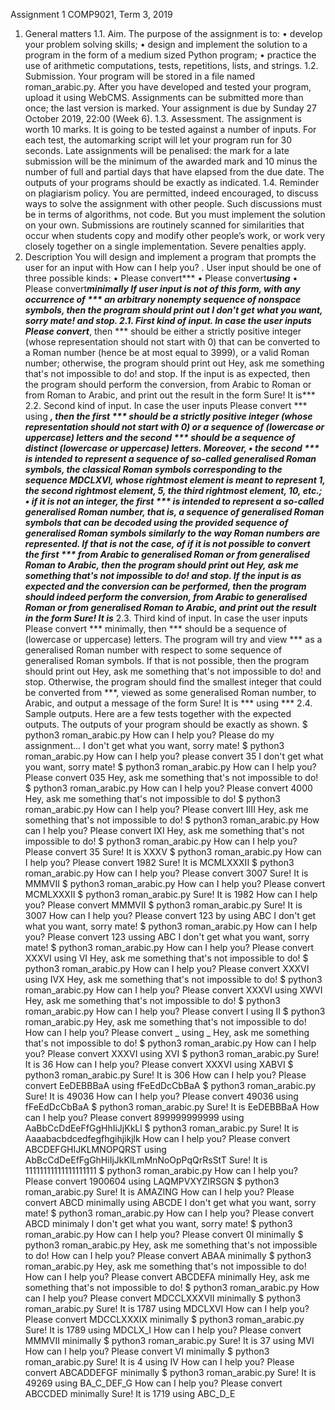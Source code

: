 Assignment 1
COMP9021, Term 3, 2019
1.	General matters
1.1. Aim. The purpose of the assignment is to:
•	develop your problem solving skills;
•	design and implement the solution to a program in the form of a medium sized Python program; • practice the use of arithmetic computations, tests, repetitions, lists, and strings.
1.2.	Submission. Your program will be stored in a file named roman_arabic.py. After you have developed and tested your program, upload it using WebCMS. Assignments can be submitted more than once; the last version is marked. Your assignment is due by Sunday 27 October 2019, 22:00 (Week 6).
1.3.	Assessment. The assignment is worth 10 marks. It is going to be tested against a number of inputs. For each test, the automarking script will let your program run for 30 seconds.
Late assignments will be penalised: the mark for a late submission will be the minimum of the awarded mark and 10 minus the number of full and partial days that have elapsed from the due date. The outputs of your programs should be exactly as indicated.
1.4.	Reminder on plagiarism policy. You are permitted, indeed encouraged, to discuss ways to solve the assignment with other people. Such discussions must be in terms of algorithms, not code. But you must implement the solution on your own. Submissions are routinely scanned for similarities that occur when students copy and modify other people’s work, or work very closely together on a single implementation. Severe penalties apply.
2. Description
You will design and implement a program that prompts the user for an input with How can I help you? . User input should be one of three possible kinds:
•	Please convert***
•	Please convert***using***
•	Please convert***minimally
If user input is not of this form, with any occurrence of *** an arbitrary nonempty sequence of nonspace symbols, then the program should print out
I don't get what you want, sorry mate!
and stop.
2.1.	First kind of input. In case the user inputs Please convert***, then *** should be either a strictly positive integer (whose representation should not start with 0) that can be converted to a Roman number (hence be at most equal to 3999), or a valid Roman number; otherwise, the program should print out
Hey, ask me something that's not impossible to do!
and stop. If the input is as expected, then the program should perform the conversion, from Arabic to Roman or from Roman to Arabic, and print out the result in the form
Sure! It is***
2.2.	Second kind of input. In case the user inputs Please convert *** using ***, then the first *** should be a strictly positive integer (whose representation should not start with 0) or a sequence of (lowercase or uppercase) letters and the second *** should be a sequence of distinct (lowercase or uppercase) letters.
Moreover,
•	the second *** is intended to represent a sequence of so-called generalised Roman symbols, the classical Roman symbols corresponding to the sequence MDCLXVI, whose rightmost element is meant to represent 1, the second rightmost element, 5, the third rightmost element, 10, etc.;
•	if it is not an integer, the first *** is intended to represent a so-called generalised Roman number, that is, a sequence of generalised Roman symbols that can be decoded using the provided sequence of generalised Roman symbols similarly to the way Roman numbers are represented.
If that is not the case, of if it is not possible to convert the first *** from Arabic to generalised Roman or from generalised Roman to Arabic, then the program should print out
Hey, ask me something that's not impossible to do!
and stop. If the input is as expected and the conversion can be performed, then the program should indeed perform the conversion, from Arabic to generalised Roman or from generalised Roman to Arabic, and print out the result in the form
Sure! It is***
2.3.	Third kind of input. In case the user inputs Please convert *** minimally, then *** should be a sequence of (lowercase or uppercase) letters. The program will try and view *** as a generalised Roman number with respect to some sequence of generalised Roman symbols. If that is not possible, then the program should print out
Hey, ask me something that's not impossible to do!
and stop. Otherwise, the program should find the smallest integer that could be converted from ***, viewed as some generalised Roman number, to Arabic, and output a message of the form Sure! It is *** using ***
2.4.	Sample outputs. Here are a few tests together with the expected outputs. The outputs of your program should be exactly as shown.
$ python3 roman_arabic.py
How can I help you? Please do my assignment...
I don't get what you want, sorry mate!
$ python3 roman_arabic.py
How can I help you? please convert 35
I don't get what you want, sorry mate! $ python3 roman_arabic.py
How can I help you? Please convert 035
Hey, ask me something that's not impossible to do!
$ python3 roman_arabic.py
How can I help you? Please convert 4000
Hey, ask me something that's not impossible to do!
$ python3 roman_arabic.py
How can I help you? Please convert IIII
Hey, ask me something that's not impossible to do!
$ python3 roman_arabic.py
How can I help you? Please convert IXI
Hey, ask me something that's not impossible to do!
$ python3 roman_arabic.py
How can I help you? Please convert 35
Sure! It is XXXV
$ python3 roman_arabic.py
How can I help you? Please convert 1982
Sure! It is MCMLXXXII
$ python3 roman_arabic.py
How can I help you? Please convert 3007
Sure! It is MMMVII
$ python3 roman_arabic.py
How can I help you? Please convert MCMLXXXII $ python3 roman_arabic.py
Sure! It is 1982
How can I help you? Please convert MMMVII $ python3 roman_arabic.py
Sure! It is 3007
How can I help you? Please convert 123 by using ABC I don't get what you want, sorry mate!
$ python3 roman_arabic.py
How can I help you? Please convert 123 ussing ABC I don't get what you want, sorry mate!
$ python3 roman_arabic.py
How can I help you? Please convert XXXVI using VI
Hey, ask me something that's not impossible to do! $ python3 roman_arabic.py
How can I help you? Please convert XXXVI using IVX Hey, ask me something that's not impossible to do!
$ python3 roman_arabic.py
How can I help you? Please convert XXXVI using XWVI Hey, ask me something that's not impossible to do!
$ python3 roman_arabic.py
How can I help you? Please convert I using II $ python3 roman_arabic.py
Hey, ask me something that's not impossible to do!
How can I help you? Please convert _ using _
Hey, ask me something that's not impossible to do! $ python3 roman_arabic.py
How can I help you? Please convert XXXVI using XVI $ python3 roman_arabic.py
Sure! It is 36
How can I help you? Please convert XXXVI using XABVI $ python3 roman_arabic.py
Sure! It is 306
How can I help you? Please convert EeDEBBBaA using fFeEdDcCbBaA $ python3 roman_arabic.py
Sure! It is 49036
How can I help you? Please convert 49036 using fFeEdDcCbBaA $ python3 roman_arabic.py
Sure! It is EeDEBBBaA
How can I help you? Please convert 899999999999 using AaBbCcDdEeFfGgHhIiJjKkLl $ python3 roman_arabic.py
Sure! It is Aaaabacbdcedfegfhgihjikjlk
How can I help you? Please convert ABCDEFGHIJKLMNOPQRST using AbBcCdDeEfFgGhHiIjJkKlLmMnNoOpPqQrRsStT
Sure! It is 11111111111111111111
$ python3 roman_arabic.py
How can I help you? Please convert 1900604 using LAQMPVXYZIRSGN $ python3 roman_arabic.py
Sure! It is AMAZING
How can I help you? Please convert ABCD minimally using ABCDE I don't get what you want, sorry mate!
$ python3 roman_arabic.py
How can I help you? Please convert ABCD minimaly I don't get what you want, sorry mate!
$ python3 roman_arabic.py
How can I help you? Please convert 0I minimally $ python3 roman_arabic.py
Hey, ask me something that's not impossible to do!
How can I help you? Please convert ABAA minimally $ python3 roman_arabic.py
Hey, ask me something that's not impossible to do!
How can I help you? Please convert ABCDEFA minimally Hey, ask me something that's not impossible to do!
$ python3 roman_arabic.py
How can I help you? Please convert MDCCLXXXVII minimally $ python3 roman_arabic.py
Sure! It is 1787 using MDCLXVI
How can I help you? Please convert MDCCLXXXIX minimally $ python3 roman_arabic.py
Sure! It is 1789 using MDCLX_I
How can I help you? Please convert MMMVII minimally $ python3 roman_arabic.py
Sure! It is 37 using MVI
How can I help you? Please convert VI minimally $ python3 roman_arabic.py
Sure! It is 4 using IV
How can I help you? Please convert ABCADDEFGF minimally $ python3 roman_arabic.py
Sure! It is 49269 using BA_C_DEF_G
How can I help you? Please convert ABCCDED minimally
Sure! It is 1719 using ABC_D_E
